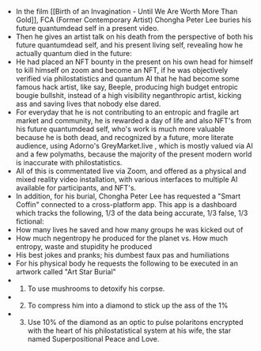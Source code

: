 - In the film [[Birth of an Invagination - Until We Are Worth More Than Gold]], FCA (Former Contemporary Artist) Chongha Peter Lee buries his future quantumdead self in a present video.
- Then he gives an artist talk on his death from the perspective of both his future quantumdead self, and his present living self, revealing how he actually quantum died in the future:
- He had placed an NFT bounty in the present on his own head for himself to kill himself on zoom and become an NFT, if he was objectively verified via philostatistics and quantum AI that he had become some famous hack artist, like say, Beeple, producing high budget entropic bougie bullshit, instead of a high visibility neganthropic artist, kicking ass and saving lives that nobody else dared.
- For everyday that he is not contributing to an entropic and fragile art market and community, he is rewarded a day of life and also NFT's from his future quantumdead self, who's work is much more valuable because he is both dead, and recognized by a future, more literate audience, using Adorno's GreyMarket.live , which is mostly valued via AI and a few polymaths, because the majority of the present modern world is inaccurate with philostatistics.
- All of this is commentated live via Zoom, and offered as a physical and mixed reality video installation, with various interfaces to multiple AI available for participants, and NFT's.
- In addition, for his burial, Chongha Peter Lee has requested a "Smart Coffin" connected to a cross-platform app. This app is a dashboard which tracks the following, 1/3 of the data being accurate, 1/3 false, 1/3 fictional:
- How many lives he saved and how many groups he was kicked out of
- How much negentropy he produced for the planet vs. How much entropy, waste and stupidity he produced
- His best jokes and pranks; his dumbest faux pas and humiliations
- For his physical body he requests the following to be executed in an artwork called "Art Star Burial"
- 1. To use mushrooms to detoxify his corpse.
- 2. To compress him into a diamond to stick up the ass of the 1%
- 3. Use 10% of the diamond as an optic to pulse polaritons encrypted with the heart of his philostatistical system at his wife, the star named Superpositional Peace and Love.